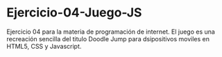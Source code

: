 # Ejercicio-04-Juego-JS

Ejercicio 04 para la materia de programación de internet. El juego es una recreación sencilla del titulo Doodle Jump para dsipositivos moviles en HTML5, CSS y Javascript. 
